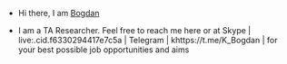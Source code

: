 - Hi there, I am [Bogdan](https://www.linkedin.com/in/bogdan-k/) 

- I am a TA Researcher. 
Feel free to reach me here or at
Skype | live:.cid.f6330294417e7c5a |
Telegram | khttps://t.me/K_Bogdan |
for your best possible job opportunities and aims
